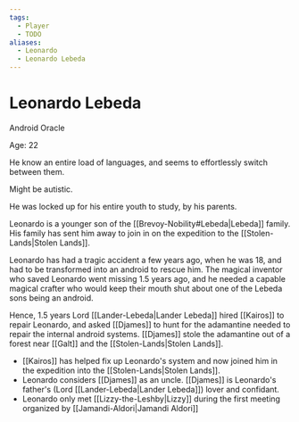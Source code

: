 ```yaml
---
tags:
  - Player
  - TODO
aliases:
  - Leonardo
  - Leonardo Lebeda
---
```

# Leonardo Lebeda
Android Oracle

Age: 22

He know an entire load of languages, and seems to effortlessly switch between them.

Might be autistic.

He was locked up for his entire youth to study, by his parents.

Leonardo is a younger son of the [[Brevoy-Nobility#Lebeda|Lebeda]] family. His family has sent him away to join in on the expedition to the [[Stolen-Lands|Stolen Lands]]. 

Leonardo has had a tragic accident a few years ago, when he was 18, and had to be transformed into an android to rescue him. The magical inventor who saved Leonardo went missing 1.5 years ago, and he needed a capable magical crafter who would keep their mouth shut about one of the Lebeda sons being an android.

Hence, 1.5 years Lord [[Lander-Lebeda|Lander Lebeda]] hired [[Kairos]] to repair Leonardo, and asked [[Djames]] to hunt for the adamantine needed to repair the internal android systems. [[Djames]] stole the adamantine out of a forest near [[Galt]] and the [[Stolen-Lands|Stolen Lands]].

- [[Kairos]] has helped fix up Leonardo's system and now joined him in the expedition into the [[Stolen-Lands|Stolen Lands]].
- Leonardo considers [[Djames]] as an uncle. [[Djames]] is Leonardo's father's (Lord [[Lander-Lebeda|Lander Lebeda]]) lover and confidant.
- Leonardo only met [[Lizzy-the-Leshby|Lizzy]] during the first meeting organized by [[Jamandi-Aldori|Jamandi Aldori]]